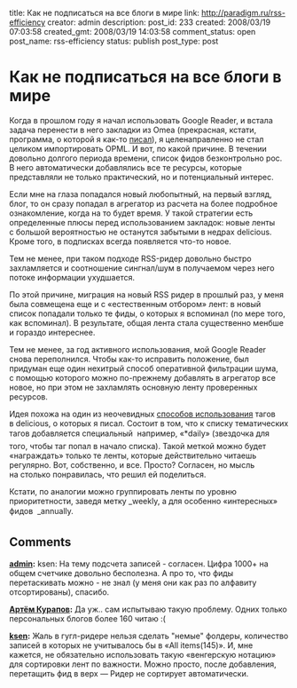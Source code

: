 title: Как не подписаться на все блоги в мире
link: http://paradigm.ru/rss-efficiency
creator: admin
description: 
post_id: 233
created: 2008/03/19 07:03:58
created_gmt: 2008/03/19 14:03:58
comment_status: open
post_name: rss-efficiency
status: publish
post_type: post

# Как не подписаться на все блоги в мире

Когда в прошлом году я начал использовать Google Reader, и встала задача перенести в него закладки из Omea (прекрасная, кстати, программа, о которой я как-то [писал](http://goodold.paradigm.ru/posts/113)), я целенаправленно не стал целиком импортировать OPML. И вот, по какой причине. В течении довольно долгого периода времени, список фидов безконтрольно рос. В него автоматически добавлялись все те ресурсы, которые представляли не только практический, но и потенциальный интерес.

Если мне на глаза попадался новый любопытный, на первый взгляд, блог, то он сразу попадал в агрегатор из расчета на более подробное ознакомление, когда на то будет время. У такой стратегии есть определенные плюсы перед использованием закладок: новые ленты с большой вероятностью не останутся забытыми в недрах delicious. Кроме того, в подписках всегда появляется что-то новое.

Тем не менее, при таком подходе RSS-ридер довольно быстро захламляется и соотношение сингнал/шум в получаемом через него потоке информации ухудшается.

По этой причине, миграция на новый RSS ридер в прошлый раз, у меня была совмещена еще и с «естественным отбором» лент: в новый список попадали только те фиды, о которых я вспоминал (по мере того, как вспоминал). В результате, общая лента стала существенно менбше и гораздо интереснее.

Тем не менее, за год активного использования, мой Google Reader снова переполнился. Чтобы как-то исправить положение, был придуман еще один нехитрый способ оперативной фильтрации шума, с помощью которого можно по-прежнему добавлять в агрегатор все новое, но при этом не захламлять основную ленту проверенных ресурсов.

Идея похожа на один из неочевидных [способов использования](/2008/01/17/tagging-tips/) тагов в delicious, о которых я писал. Состоит в том, что к списку тематических тагов добавляется специальный  например, «*daily» (звездочка для того, чтобы таг попал в начало списка). Такой меткой можно будет «награждать» только те ленты, которые действительно читаешь регулярно. Вот, собственно, и все. Просто? Согласен, но мысль на столько понравилась, что решил ей поделиться.

Кстати, по аналогии можно группировать ленты по уровню приоритетности, заведя метку _weekly, а для особенно «интересных» фидов  _annually.

## Comments

**[admin](#414 "2008/03/20 03:56:26"):** ksen: На тему подсчета записей - согласен. Цифра 1000+ на общем счетчике довольно бесполезна. А про то, что фиды перетаскивать можно - не знал (у меня они как раз по алфавиту отсортированы), спасибо.

**[Артём Курапов](#411 "2008/03/19 07:18:54"):** Да уж.. сам испытываю такую проблему. Одних только персональных блогов более 160 читаю :(

**[ksen](#412 "2008/03/19 07:43:58"):** Жаль в гугл-ридере нельзя сделать "немые" фолдеры, количество записей в которых не учитывалось бы в «All items(145)». И, мне кажется, не обязательно использовать такую «венгерскую нотацию» для сортировки лент по важности. Можно просто, после добавления, перетащить фид в верх — Ридер не сортирует автоматически.

